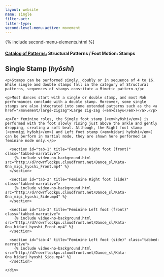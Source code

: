 ```yaml
---
layout: website
name: single
filter-act:
filter-type:
second-level-menu-active: movement
---
```

{% include second-menu-elements.html %}

<main class="page-content">
  <div class="text-container">
    <h4><a href="/movement/">Catalog of Patterns:</a> Structural Patterns / Foot Motion: Stamps</h4>
    <h2>Single Stamp (<em>hyōshi</em>)</h2>


    <p>Stamps can be performed singly, doubly or in sequence of 4 to 16.  While single and double stamps fall in the category of Structural patterns, sequences of stamps constitute a Mimetic pattern.</p>

    <p>Most dances start with a single or double stamp, and most Noh performances conclude with a double stamp. Moreover, some single stamps are also integrated into some extended patterns such as the <a href="/movement/large-zigzag">Large zig-zag (<em>ōzayu</em>)</a>.</p>

    <p>For feminine roles, the Single foot stamp (<em>hyōshi</em>) is performed with the foot slowly rising just above the ankle and gently dropping, creating a soft beat. Although, the Right foot stamp (<em>migi hyōshi</em>) and Left foot stamp (<em>hidari hyōshi</em>) can be perform in martial mode, they are shown here performed in feminine mode only.</p>

  </div>


<div class="tabs-container">
  <div class="tabs-container__links">
    <div class="wrapper">
      <div id="tabs"></div>
    </div>
  </div>
  <div class="tabs-container__content">
    <div class="wrapper">

      <section id="tab-1" title="Feminine Right foot (front)" class="tabbed-narrative">
        {% include video-no-background.html src="http://d7rcwrflqckpu.cloudfront.net/Dance_sl/Kata-Ona_migi_hyoshi_Front.mp4" %}
      </section>

      <section id="tab-2" title="Feminine Right foot (side)" class="tabbed-narrative">
        {% include video-no-background.html src="http://d7rcwrflqckpu.cloudfront.net/Dance_sl/Kata-Ona_migi_hyoshi_Side.mp4" %}
      </section>

      <section id="tab-3" title="Feminine Left foot (front)" class="tabbed-narrative">
        {% include video-no-background.html src="http://d7rcwrflqckpu.cloudfront.net/Dance_sl/Kata-Ona_hidari_hyoshi_Front.mp4" %}
      </section>

      <section id="tab-4" title="Feminine Left foot (side)" class="tabbed-narrative">
        {% include video-no-background.html src="http://d7rcwrflqckpu.cloudfront.net/Dance_sl/Kata-Ona_hidari_hyoshi_Side.mp4" %}
      </section>

    </div>
  </div>
</div>
</main>
